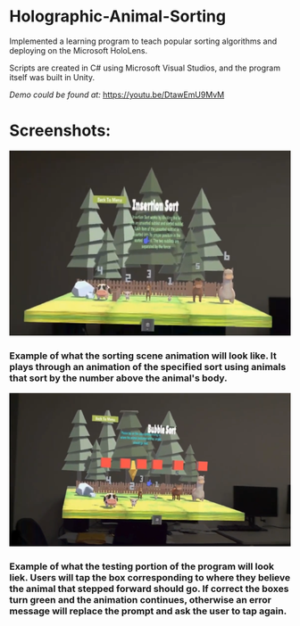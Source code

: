 # Holographic-Animal-Sorting

Implemented a learning program to teach popular sorting algorithms and deploying on the Microsoft HoloLens.

Scripts are created in C# using Microsoft Visual Studios, and the program itself was built in Unity. 

*Demo could be found at:* https://youtu.be/DtawEmU9MvM


# Screenshots: 
![Image of Sorting Animation](https://github.com/derekyee97/Holographic-Animal-Sorting/blob/master/insertionSort1.PNG)

### Example of what the sorting scene animation will look like. It plays through an animation of the specified sort using animals that sort by the number above the animal's body. 


![Image of Test Animation](https://github.com/derekyee97/Holographic-Animal-Sorting/blob/master/test_bubble.PNG)

### Example of what the testing portion of the program will look liek. Users will tap the box corresponding to where they believe the animal that stepped forward should go. If correct the boxes turn green and the animation continues, otherwise an error message will replace the prompt and ask the user to tap again.
